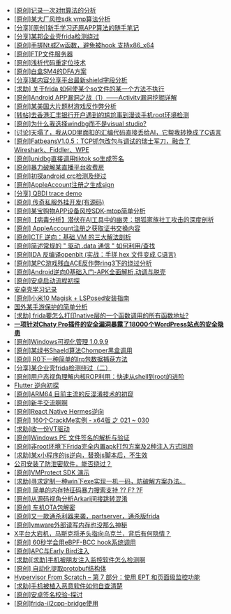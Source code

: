 + [[原创]记录一次对tt算法的分析](https://bbs.kanxue.com/thread-285955.htm)
+ [[原创]某大厂风控sdk vmp算法分析](https://bbs.kanxue.com/thread-285954.htm)
+ [[分享][原创]新手学习还原APP算法的随手笔记](https://bbs.kanxue.com/thread-285953.htm)
+ [[分享]某邦企业壳frida检测绕过](https://bbs.kanxue.com/thread-285932.htm)
+ [[原创]手搓Nt*或Zw*函数，避免被hook 支持x86_x64](https://bbs.kanxue.com/thread-284264.htm)
+ [[原创]FTP文件服务器](https://bbs.kanxue.com/thread-284621.htm)
+ [[原创]浅析代码重定位技术](https://bbs.kanxue.com/thread-285117.htm)
+ [[原创]白盒SM4的DFA方案](https://bbs.kanxue.com/thread-285292.htm)
+ [[分享]某内容分享平台最新shield字段分析](https://bbs.kanxue.com/thread-285929.htm)
+ [[求助] 关于frida 如何使某个so文件的某一个方法不执行](https://bbs.kanxue.com/thread-285952.htm)
+ [[原创]Android APP漏洞之战（1）——Activity漏洞挖掘详解](https://bbs.kanxue.com/thread-269211.htm)
+ [[原创]某美国大片题材游戏反作弊分析](https://bbs.kanxue.com/thread-285956.htm)
+ [[转帖]去香港汇丰银行开户遇到的尴尬事到漫谈手机root环境检测](https://bbs.kanxue.com/thread-285754.htm)
+ [[原创]为什么我选择windbg而不是visual studio?](https://bbs.kanxue.com/thread-285803.htm)
+ [[讨论]天塌了，我从OD里面扣的汇编代码直接丢给AI，它帮我转换成了C语言](https://bbs.kanxue.com/thread-285927.htm)
+ [[原创]FatbeansV1.0.5：TCP抓包改包与调试的瑞士军刀，融合了Wireshark、Fiddler、WPE](https://bbs.kanxue.com/thread-284571.htm)
+ [[原创]unidbg直接调用tiktok so生成签名](https://bbs.kanxue.com/thread-285623.htm)
+ [[原创]暴力破解某直播平台收费房](https://bbs.kanxue.com/thread-261191.htm)
+ [[原创]初探android crc检测及绕过](https://bbs.kanxue.com/thread-285790.htm)
+ [[原创]AppleAccount注册之生成sign](https://bbs.kanxue.com/thread-285959.htm)
+ [[分享] QBDI trace demo](https://bbs.kanxue.com/thread-285857.htm)
+ [[原创] 传奇私服外挂开发(有源码)](https://bbs.kanxue.com/thread-285681.htm)
+ [[原创]某宝购物APP设备风控SDK-mtop简单分析](https://bbs.kanxue.com/thread-284241.htm)
+ [[原创]【病毒分析】潜伏在AI工具中的幽灵：银狐家族社工攻击的深度剖析](https://bbs.kanxue.com/thread-285957.htm)
+ [[原创] AppleAccount注册之获取证书交换内容](https://bbs.kanxue.com/thread-285944.htm)
+ [[原创]CTF 逆向：基础 VM 的三大解法剖析](https://bbs.kanxue.com/thread-285831.htm)
+ [[原创]简述常规的 " 驱动 .data 通信 " 如何利用/查找](https://bbs.kanxue.com/thread-285348.htm)
+ [[原创]IDA 反编译openblt (实战：手搓 hex 文件变成 C语言)](https://bbs.kanxue.com/thread-285731.htm)
+ [[原创]某PC游戏残血ACE反作弊ring3下的绕过分析](https://bbs.kanxue.com/thread-284667.htm)
+ [[原创]Android逆向0基础入门-APK全面解析,动调与脱壳](https://bbs.kanxue.com/thread-285906.htm)
+ [[原创]安卓启动流程初探](https://bbs.kanxue.com/thread-285949.htm)
+ [安卓壳学习记录](https://bbs.kanxue.com/thread-285870.htm)
+ [[原创]小米10 Magisk + LSPosed安装指南](https://bbs.kanxue.com/thread-285114.htm)
+ [国外某手游保护的简单分析](https://bbs.kanxue.com/thread-277241.htm)
+ [[求助] frida要怎么打印native层的一个函数调用的所有函数地址?](https://bbs.kanxue.com/thread-270262.htm)
+ [**一项针对Chaty Pro插件的安全漏洞暴露了18000个WordPress站点的安全隐患**](https://bbs.kanxue.com/thread-285960.htm)
+ [[原创]Windows可视化管理 1.0.9.9](https://bbs.kanxue.com/thread-284075.htm)
+ [[原创]某绿书Shaeld算法Chomper黑盒调用](https://bbs.kanxue.com/thread-285705.htm)
+ [[原创] R0下一种简单的Irp包数据捕获方法](https://bbs.kanxue.com/thread-285317.htm)
+ [[分享]某企业壳frida检测绕过（二）](https://bbs.kanxue.com/thread-285964.htm)
+ [[原创]用户态视角理解内核ROP利用：快速从shell到root的进阶](https://bbs.kanxue.com/thread-285965.htm)
+ [Flutter 逆向初探](https://bbs.kanxue.com/thread-275953.htm)
+ [[原创]ARM64 目前主流的反混淆技术的初窥](https://bbs.kanxue.com/thread-285567.htm)
+ [[原创]新手交流啊啊](https://bbs.kanxue.com/thread-285963.htm)
+ [[原创]React Native Hermes逆向](https://bbs.kanxue.com/thread-283616.htm)
+ [[原创] 160个CrackMe实例 - x64版 之 021 ~ 030](https://bbs.kanxue.com/thread-285540.htm)
+ [[求助]收一份VT驱动](https://bbs.kanxue.com/thread-285446.htm)
+ [[原创]Windows PE 文件签名的解析与验证](https://bbs.kanxue.com/thread-283584.htm)
+ [[原创]非root环境下Frida完全内置apk打包方案及2种注入方式回顾](https://bbs.kanxue.com/thread-284482.htm)
+ [[求助]某x小程序的js逆向，替换js脚本后，不生效](https://bbs.kanxue.com/thread-285910.htm)
+ [公司安装了防泄密软件，能否绕过？](https://bbs.kanxue.com/thread-153940.htm)
+ [[原创]VMProtect SDK 演示](https://bbs.kanxue.com/thread-201173.htm)
+ [[求助]寻求定制一种win下exe实现一机一码，防破解方案办法。](https://bbs.kanxue.com/thread-226296.htm)
+ [[原创] 简单的内存特征码暴力搜索支持 ?? F? ?F](https://bbs.kanxue.com/thread-284451.htm)
+ [[原创]从源码视角分析Arkari间接跳转混淆](https://bbs.kanxue.com/thread-285968.htm)
+ [[原创]  车机OTA包解密](https://bbs.kanxue.com/thread-285256.htm)
+ [[原创]又一款通杀利器来袭，partserver，通杀版frida](https://bbs.kanxue.com/thread-285628.htm)
+ [[原创]vmware外部读写内存也没那么神秘](https://bbs.kanxue.com/thread-284956.htm)
+ [X平台大宕机，马斯克将矛头指向乌克兰，背后有何隐情？](https://bbs.kanxue.com/thread-285967.htm)
+ [[原创] 60秒学会用eBPF-BCC hook系统调用](https://bbs.kanxue.com/thread-274901.htm)
+ [[原创]APC与Early Bird注入](https://bbs.kanxue.com/thread-285748.htm)
+ [[求助][求助]手机被朋友注入监控软件怎么检测啊](https://bbs.kanxue.com/thread-285970.htm)
+ [[原创] 自动化提取protobuf结构体](https://bbs.kanxue.com/thread-285969.htm)
+ [Hypervisor From Scratch – 第 7 部分：使用 EPT 和页面级监控功能](https://bbs.kanxue.com/thread-281153.htm)
+ [[求助]手机被植入恶意软件如何自查清楚](https://bbs.kanxue.com/thread-285971.htm)
+ [[原创]安卓签名校验-探讨](https://bbs.kanxue.com/thread-285647.htm)
+ [[原创]frida-il2cpp-bridge使用](https://bbs.kanxue.com/thread-285707.htm)
